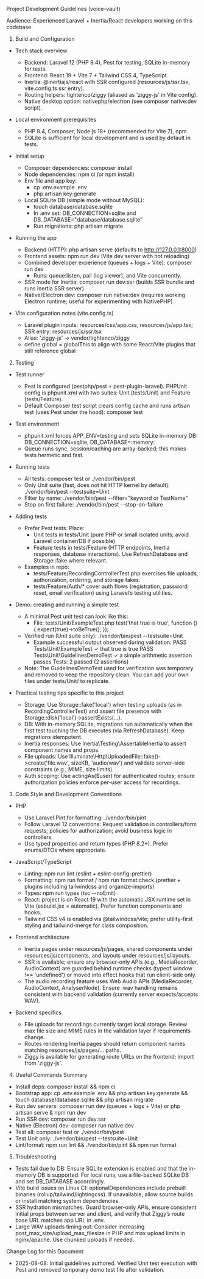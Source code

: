 Project Development Guidelines (voice-vault)

Audience: Experienced Laravel + Inertia/React developers working on this codebase.

1. Build and Configuration
- Tech stack overview
  - Backend: Laravel 12 (PHP 8.4), Pest for testing, SQLite in-memory for tests.
  - Frontend: React 19 + Vite 7 + Tailwind CSS 4, TypeScript.
  - Inertia: @inertiajs/react with SSR configured (resources/js/ssr.tsx, vite.config.ts ssr entry).
  - Routing helpers: tightenco/ziggy (aliased as 'ziggy-js' in Vite config).
  - Native desktop option: nativephp/electron (see composer native:dev script).

- Local environment prerequisites
  - PHP 8.4, Composer, Node.js 18+ (recommended for Vite 7), npm.
  - SQLite is sufficient for local development and is used by default in tests.

- Initial setup
  - Composer dependencies: composer install
  - Node dependencies: npm ci (or npm install)
  - Env file and app key:
    - cp .env.example .env
    - php artisan key:generate
  - Local SQLite DB (simple mode without MySQL):
    - touch database/database.sqlite
    - In .env set: DB_CONNECTION=sqlite and DB_DATABASE="database/database.sqlite"
    - Run migrations: php artisan migrate

- Running the app
  - Backend (HTTP): php artisan serve (defaults to http://127.0.0.1:8000)
  - Frontend assets: npm run dev (Vite dev server with hot reloading)
  - Combined developer experience (queues + logs + Vite): composer run dev
    - Runs: queue:listen, pail (log viewer), and Vite concurrently.
  - SSR mode for Inertia: composer run dev:ssr (builds SSR bundle and runs inertia SSR server)
  - Native/Electron dev: composer run native:dev (requires working Electron runtime; useful for experimenting with NativePHP)

- Vite configuration notes (vite.config.ts)
  - Laravel plugin inputs: resources/css/app.css, resources/js/app.tsx; SSR entry: resources/js/ssr.tsx
  - Alias: 'ziggy-js' -> vendor/tightenco/ziggy
  - define.global = globalThis to align with some React/Vite plugins that still reference global

2. Testing
- Test runner
  - Pest is configured (pestphp/pest + pest-plugin-laravel). PHPUnit config is phpunit.xml with two suites: Unit (tests/Unit) and Feature (tests/Feature).
  - Default Composer test script clears config cache and runs artisan test (uses Pest under the hood): composer test

- Test environment
  - phpunit.xml forces APP_ENV=testing and sets SQLite in-memory DB: DB_CONNECTION=sqlite, DB_DATABASE=:memory:
  - Queue runs sync, session/caching are array-backed; this makes tests hermetic and fast.

- Running tests
  - All tests: composer test or ./vendor/bin/pest
  - Only Unit suite (fast, does not hit HTTP kernel by default): ./vendor/bin/pest --testsuite=Unit
  - Filter by name: ./vendor/bin/pest --filter="keyword or TestName"
  - Stop on first failure: ./vendor/bin/pest --stop-on-failure

- Adding tests
  - Prefer Pest tests. Place:
    - Unit tests in tests/Unit (pure PHP or small isolated units; avoid Laravel container/DB if possible)
    - Feature tests in tests/Feature (HTTP endpoints, Inertia responses, database interactions). Use RefreshDatabase and Storage::fake where relevant.
  - Examples in repo:
    - tests/Feature/RecordingControllerTest.php exercises file uploads, authorization, ordering, and storage fakes.
    - tests/Feature/Auth/* cover auth flows (registration, password reset, email verification) using Laravel’s testing utilities.

- Demo: creating and running a simple test
  - A minimal Pest unit test can look like this:
    - File: tests/Unit/ExampleTest.php
      test('that true is true', function () {
          expect(true)->toBeTrue();
      });
  - Verified run (Unit suite only): ./vendor/bin/pest --testsuite=Unit
    - Example successful output observed during validation:
      PASS  Tests\Unit\ExampleTest
        ✓ that true is true
      PASS  Tests\Unit\GuidelinesDemoTest
        ✓ a simple arithmetic assertion passes
      Tests:    2 passed (2 assertions)
  - Note: The GuidelinesDemoTest used for verification was temporary and removed to keep the repository clean. You can add your own files under tests/Unit/ to replicate.

- Practical testing tips specific to this project
  - Storage: Use Storage::fake('local') when testing uploads (as in RecordingControllerTest) and assert file presence with Storage::disk('local')->assertExists(...).
  - DB: With in-memory SQLite, migrations run automatically when the first test touching the DB executes (via RefreshDatabase). Keep migrations idempotent.
  - Inertia responses: Use Inertia\Testing\AssertableInertia to assert component names and props.
  - File uploads: Use Illuminate\Http\UploadedFile::fake()->create('file.wav', sizeKB, 'audio/wav') and validate server-side constraints (e.g., MIME, size limits).
  - Auth scoping: Use actingAs($user) for authenticated routes; ensure authorization policies enforce per-user access for recordings.

3. Code Style and Development Conventions
- PHP
  - Use Laravel Pint for formatting: ./vendor/bin/pint
  - Follow Laravel 12 conventions: Request validation in controllers/form requests; policies for authorization; avoid business logic in controllers.
  - Use typed properties and return types (PHP 8.2+). Prefer enums/DTOs where appropriate.

- JavaScript/TypeScript
  - Linting: npm run lint (eslint + eslint-config-prettier)
  - Formatting: npm run format / npm run format:check (prettier + plugins including tailwindcss and organize-imports)
  - Types: npm run types (tsc --noEmit)
  - React: project is on React 19 with the automatic JSX runtime set in Vite (esbuild.jsx = automatic). Prefer function components and hooks.
  - Tailwind CSS v4 is enabled via @tailwindcss/vite; prefer utility-first styling and tailwind-merge for class composition.

- Frontend architecture
  - Inertia pages under resources/js/pages, shared components under resources/js/components, and layouts under resources/js/layouts.
  - SSR is available; ensure any browser-only APIs (e.g., MediaRecorder, AudioContext) are guarded behind runtime checks (typeof window !== 'undefined') or moved into effect hooks that run client-side only.
  - The audio recording feature uses Web Audio APIs (MediaRecorder, AudioContext, AnalyserNode). Ensure .wav handling remains consistent with backend validation (currently server expects/accepts WAV).

- Backend specifics
  - File uploads for recordings currently target local storage. Review max file size and MIME rules in the validation layer if requirements change.
  - Routes rendering Inertia pages should return component names matching resources/js/pages/... paths.
  - Ziggy is available for generating route URLs on the frontend; import from 'ziggy-js'.

4. Useful Commands Summary
- Install deps: composer install && npm ci
- Bootstrap app: cp .env.example .env && php artisan key:generate && touch database/database.sqlite && php artisan migrate
- Run dev servers: composer run dev (queues + logs + Vite) or php artisan serve & npm run dev
- Run SSR dev: composer run dev:ssr
- Native (Electron) dev: composer run native:dev
- Test all: composer test or ./vendor/bin/pest
- Test Unit only: ./vendor/bin/pest --testsuite=Unit
- Lint/format: npm run lint && ./vendor/bin/pint && npm run format

5. Troubleshooting
- Tests fail due to DB: Ensure SQLite extension is enabled and that the in-memory DB is supported. For local runs, use a file-backed SQLite DB and set DB_DATABASE accordingly.
- Vite build issues on Linux CI: optionalDependencies include prebuilt binaries (rollup/tailwind/lightingcss). If unavailable, allow source builds or install matching system dependencies.
- SSR hydration mismatches: Guard browser-only APIs, ensure consistent initial props between server and client, and verify that Ziggy’s route base URL matches app URL in .env.
- Large WAV uploads timing out: Consider increasing post_max_size/upload_max_filesize in PHP and max upload limits in nginx/apache. Use chunked uploads if needed.

Change Log for this Document
- 2025-08-08: Initial guidelines authored. Verified Unit test execution with Pest and removed temporary demo test file after validation.
